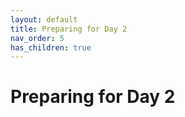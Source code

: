 ```yaml
---
layout: default
title: Preparing for Day 2
nav_order: 5
has_children: true
---
```


# Preparing for Day 2
